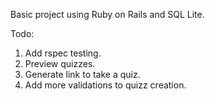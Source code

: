 Basic project using Ruby on Rails and SQL Lite.

Todo:
1. Add rspec testing.
2. Preview quizzes.
3. Generate link to take a quiz.
4. Add more validations to quizz creation.
